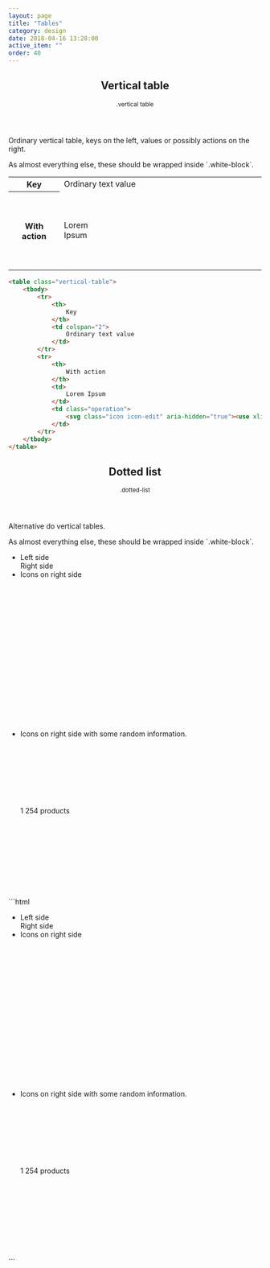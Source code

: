 ```yaml
---
layout: page
title: "Tables"
category: design
date: 2018-04-16 13:28:00
active_item: ""
order: 40
---
```

<div class="content-block">
	<div class="white-block">
		<header>
			<h2>
				Vertical table
			</h2>
			<small>
				.vertical table
			</small>
		</header>
		<div class="text-block">
			<p>
				Ordinary vertical table, keys on the left, values or possibly actions on the right.
			</p>
			<p>
				As almost everything else, these should be wrapped inside `.white-block`.
			</p>
		</div>
		<table class="vertical-table">
			<tbody>
				<tr>
					<th>
						Key
					</th>
					<td colspan="2">
						Ordinary text value
					</td>
				</tr>
				<tr>
					<th>
						With action
					</th>
					<td>
						Lorem Ipsum
					</td>
					<td class="operation">
						<svg class="icon icon-edit" aria-hidden="true"><use xlink:href="{{ site.baseurl }}/assets/style-guide/icons.svg#edit"></use></svg>
					</td>
				</tr>
			</tbody>
		</table>
	</div>
</div>

```html
<table class="vertical-table">
	<tbody>
		<tr>
			<th>
				Key
			</th>
			<td colspan="2">
				Ordinary text value
			</td>
		</tr>
		<tr>
			<th>
				With action
			</th>
			<td>
				Lorem Ipsum
			</td>
			<td class="operation">
				<svg class="icon icon-edit" aria-hidden="true"><use xlink:href="{{ site.baseurl }}/assets/style-guide/icons.svg#edit"></use></svg>
			</td>
		</tr>
	</tbody>
</table>
```


<div class="content-block">
	<div class="white-block">
		<header>
			<h2>
				Dotted list
			</h2>
			<small>
				.dotted-list
			</small>
		</header>
		<div class="text-block">
			<p>
				Alternative do vertical tables.
			</p>
			<p>
				As almost everything else, these should be wrapped inside `.white-block`.
			</p>
		</div>
		<ul class="dotted-list">
			<li>
				<div class="side">Left side</div>
				<div class="side">Right side</div>
			</li>
			<li>
				<div class="side">Icons on right side</div>
				<div class="side">
					<svg class="icon icon-list" aria-hidden="true"><use xlink:href="{{ site.baseurl }}/assets/style-guide/icons.svg#list"></use></svg>
					<svg class="icon icon-edit" aria-hidden="true"><use xlink:href="{{ site.baseurl }}/assets/style-guide/icons.svg#edit"></use></svg>
				</div>
			</li>
			<li>
				<div class="side">Icons on right side with some random information.</div>
				<div class="side">
					<span>1 254 products</span>
					<svg class="icon icon-list" aria-hidden="true"><use xlink:href="{{ site.baseurl }}/assets/style-guide/icons.svg#list"></use></svg>
					<svg class="icon icon-edit" aria-hidden="true"><use xlink:href="{{ site.baseurl }}/assets/style-guide/icons.svg#edit"></use></svg>
				</div>
			</li>
		</ul>
	</div>
</div>
```html
<ul class="dotted-list">
	<li>
		<div class="side">Left side</div>
		<div class="side">Right side</div>
	</li>
	<li>
		<div class="side">Icons on right side</div>
		<div class="side">
			<svg class="icon icon-list" aria-hidden="true"><use xlink:href="{{ site.baseurl }}/assets/style-guide/icons.svg#list"></use></svg>
			<svg class="icon icon-edit" aria-hidden="true"><use xlink:href="{{ site.baseurl }}/assets/style-guide/icons.svg#edit"></use></svg>
		</div>
	</li>
	<li>
		<div class="side">Icons on right side with some random information.</div>
		<div class="side">
			<span>1 254 products</span>
			<svg class="icon icon-list" aria-hidden="true"><use xlink:href="{{ site.baseurl }}/assets/style-guide/icons.svg#list"></use></svg>
			<svg class="icon icon-edit" aria-hidden="true"><use xlink:href="{{ site.baseurl }}/assets/style-guide/icons.svg#edit"></use></svg>
		</div>
	</li>
</ul>
```
